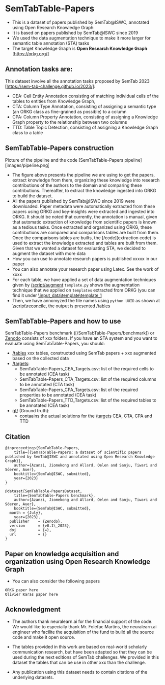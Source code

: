 # SemTabTable-Papers
* This is a dataset of papers published by SemTab@ISWC, annotated using Open Research Knowledge Graph
* It is based on papers published by SemTab@ISWC since 2019
* We used the data augmentation technique to make it more larger for semantic table annotation (STA) tasks
* The target Knowledge Graph is **Open Research Knowledge Graph** [https://orkg.org/]

## Annotation tasks are:
This dataset involve all the annotation tasks proposed by SemTab 2023 [https://sem-tab-challenge.github.io/2023/]:
 * CEA: Cell Entity Annotation consisting of matching individual cells of the tables to entities from Knowledge Graph,
 * CTA: Column Type Annotation, consisting of assigning a semantic type (an ORKG class as fine-grained as possible) to a column
 * CPA: Column Property Annotation, consisting of assigning a Knowledge Graph property to the relationship between two columns
 * TTD: Table Topic Detection, consisting of assigning a Knowledge Graph class to a table

## SemTabTable-Papers construction
Picture of the pipeline and the code
[SemTabTable-Papers pipeline][images/pipeline.png]
* The figure above presents the pipeline we are using to get the papers, extract knowledge from them, organizing these knowledge
 into research contributions of the authors to the domain and comparing these contributions. Thereafter, to extract the knowledge ingested
into ORKG to build the dataset.
* All the papers published by SemTab@ISWC since 2019 were downloaded. Paper metadata were automatically extracted from these papers using ORKG and
  key-insights were extracted and ingested into ORKG. It should be noted that currently, the annotation is manual, given that automatic extraction
  of knowledge from scientific papers is known as a tedious tasks. Once extracted and organized using ORKG, these contributions are compared and
  comparisons tables are built from them. Once the comparisons tables are builts, the [/code](extraction code) is used to extract the knowledge extracted
  and tables are built from them. Given that we wanted a dataset for evaluating STA, we decided to augment the dataset with more data
* How you can use to annotate research papers is published xxxxx in our paper
* You can also annotate your research paper using Latex. See the work of xxxx
* For each table, we have applied a set of data augmentation techniques given by [/script/augment](\scripts\augment)
  `template.py` shows the augmentation technique that we applied on `templates` extracted from ORKG (you can find it under [\input_data\template\template_1](\input_data\template\template_1)
* Then, we have annomyzed the file names using `python UUID` as shown at [\script\reconcile](\script\reconcile), the output is presented [/tables](/benchmark/tables)

## SemTabTable-Papers and how to use
SemTabTable-Papers benchmark ([/SemTabTable-Papers/benchmark]) or [Zenodo](link2Zenodo) consists of xxx folders. If you have an STA system and you want to evaluate using SemTabTable-Papers, you should:
 * [/tables](benchmark/tables) xxx tables, constructed using SemTab papers + xxx augmented based on the collected data
 * [/targets](benchmark/targets):
    * SemTabTable-Papers_CEA_Targets.csv: list of the required cells to be annotated (CEA task)
    * SemTabTable-Papers_CTA_Targets.csv: list of the required columns to be annotated (CTA task)
    * SemTabTable-Papers_CPA_Targets.csv: list of the required properties to be annotated (CEA task)
    * SemTabTable-Papers_TTD_Targets.csv: list of the required tables to be annotated (CEA task)
  * [gt/](/benchmark/gt) (Ground truth):
    * contaains the actual solutions for the [/targets](/benchmark/targets) CEA, CTA, CPA and TTD
    
## Citation

```
@inproceedings{SemTabTable-Papers,
	title={{SemTabTable-Papers: a dataset of scientific papers published by SemTab@ISWC and annotated using Open Research Knowledge Graph}},
	author={Azanzi, Jiomekong and Allard, Oelen and Sanju, Tiwari and Söeren, Auer},
	booktitle={SemTab@ISWC, submitted},
	year={2023}
}

@dataset{SemTabTable-PapersDataset,
	title={SemTabTable-Papers benchmark},
	author={Azanzi, Jiomekong and Allard, Oelen and Sanju, Tiwari and Söeren, Auer},
	booktitle={SemTab@ISWC, submitted},
  month = {July},
	year={2023},
  publisher    = {Zenodo},
  version      = {v0.1\_2023},
  doi          = {=},
  url          = {}
}

```

## Paper on knowledge acquisition and organization using Open Research Knowledge Graph
* You can also consider the following papers

```
ORKG paper here
Olivier Karas paper here
```

## Acknowledgment
* The authors thank neuralearn.ai for the financial support of the code. We would like to especially thank Mr. Folefac Martins, the neuralearn.ai engineer who facilite the
  acquisition of the fund to build all the source code and make it open source.
* The tables provided in this work are based on real-world scholarly communication research, but have been adapted so that they can be used during the next editions of
  SemTab challenges. We provided in this dataset the tables that can be use in other xxx than the challenge.

* Any publication using this dataset needs to contain citations of the underlying datasets.

